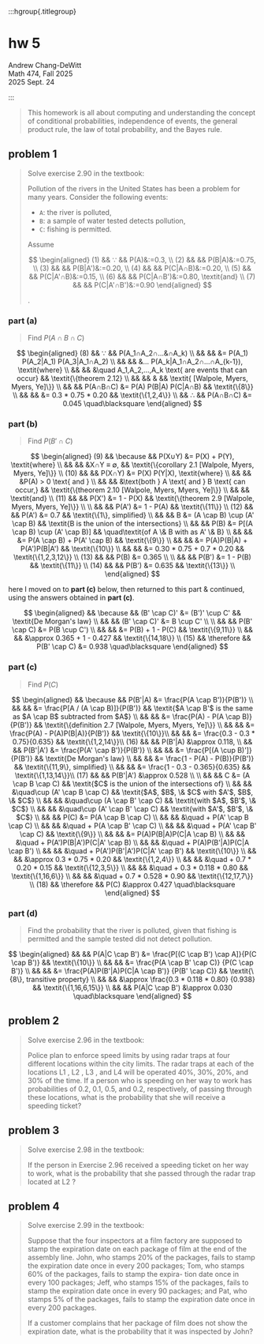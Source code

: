 :::hgroup{.titlegroup}

# hw 5

Andrew Chang-DeWitt \
Math 474, Fall 2025 \
2025 Sept. 24

:::

> This homework is all about computing and understanding the concept of conditional probabilities, independence of events, the general product rule, the law of total probability, and the Bayes rule.

## problem 1

> Solve exercise 2.90 in the textbook:
>
> Pollution of the rivers in the United States has been a problem for many years. Consider the following events:
>
> - `A`: the river is polluted,
> - `B`: a sample of water tested detects pollution,
> - `C`: fishing is permitted.
>
> Assume
>
> $$
> \begin{aligned}
> (1) && ∵ && P(A)&:=0.3, \\
> (2) &&   && P(B|A)&:=0.75, \\
> (3) &&   && P(B|A')&:=0.20, \\
> (4) &&   && P(C|A∩B)&:=0.20, \\
> (5) &&   && P(C|A'∩B)&:=0.15, \\
> (6) &&   && P(C|A∩B')&:=0.80, \textit{and} \\
> (7) &&   && P(C|A'∩B')&:=0.90
> \end{aligned}
> $$
>
> .

### part (a)

> Find $P(A∩B∩C)$

$$
\begin{aligned}
(8) && ∵ && P(A_1∩A_2∩…&∩A_k) \\
    &&   &&   &= P(A_1) P(A_2|A_1) P(A_3|A_1∩A_2) \\
    &&   &&   &… P(A_k|A_1∩A_2∩…∩A_{k-1}), \textit{where} \\
    &&   &&   &\quad A_1,A_2,…,A_k \text{ are events that can occur} &&
  \textit{\{theorem 2.12} \\
    &&   && & &&
  \textit{ [Walpole, Myers, Myers, Ye]\}} \\
    &&   && P(A∩B∩C) &= P(A) P(B|A) P(C|A∩B) &&
  \textit{\{8\}} \\
    &&   &&                    &= 0.3 * 0.75 * 0.20 &&
  \textit{\{1,2,4\}} \\
    && ∴ && P(A∩B∩C) &= 0.045 \quad\blacksquare
\end{aligned}
$$

### part (b)

> Find $P(B'∩C)$

$$
\begin{aligned}
(9)  && \because
        && P(X∪Y) &= P(X) + P(Y), \textit{where} \\
     && &&             &X∩Y ≡ ∅, &&
  \textit{\{corollary 2.1 [Walpole, Myers, Myers, Ye]\}} \\
(10) && && P(X∩Y) &= P(X) P(Y|X), \textit{where} \\
     && &&             &P(A) > 0 \text{ and } \\
     && &&             &\text{both } A \text{ and } B \text{ can occur,} &&
  \textit{\{theorem 2.10 [Walpole, Myers, Myers, Ye]\}} \\
     && && \textit{and} \\
(11) && && P(X')  &= 1 - P(X) &&
  \textit{\{theorem 2.9 [Walpole, Myers, Myers, Ye]\}} \\
\\
     && && P(A')  &= 1 - P(A) &&
  \textit{\{11\}} \\
(12) && && P(A')  &= 0.7 &&
  \textit{\{1\}, simplified} \\
     && &&      B &= (A \cap B) \cup (A' \cap B) &&
  \textit{B is the union of the intersections} \\
     && &&   P(B) &= P[(A \cap B) \cup (A' \cap B)] &&
  \quad\textit{of A \& B with as A' \& B} \\
     && &&        &= P(A \cap B) + P(A' \cap B) &&
  \textit{\{9\}} \\
     && &&        &= P(A)P(B|A) + P(A')P(B|A') &&
  \textit{\{10\}} \\
     && &&        &= 0.30 * 0.75 + 0.7 * 0.20 &&
  \textit{\{1,2,3,12\}} \\
(13) && &&   P(B) &= 0.365 \\
\\
     && &&  P(B') &= 1 - P(B) &&
  \textit{\{11\}} \\
(14) && &&  P(B') &= 0.635 &&
  \textit{\{13\}} \\
\end{aligned}
$$

here I moved on to **part (c)** below, then returned to this part & continued, using the answers obtained in **part (c)**.

$$
\begin{aligned}
     && \because
        && (B' \cap C)' &= (B')' \cup C' &&
  \textit{De Morgan's law} \\
     && && (B' \cap C)' &= B \cup C' \\
\\
     && && P(B' \cap C) &= P(B \cup C') \\
     && &&              &= P(B) + 1 - P(C) &&
  \textit{\{9,11\}} \\
     && &&              &\approx 0.365 + 1 - 0.427 &&
  \textit{\{14,18\}} \\
(15) && \therefore
        && P(B' \cap C) &= 0.938 \quad\blacksquare
\end{aligned}
$$

### part (c)

> Find $P(C)$

$$
\begin{aligned}
     && \because
        &&  P(B'|A) &= \frac{P(A \cap B')}{P(B')} \\
     && &&          &= \frac{P[A / (A \cap B)]}{P(B')} &&
  \textit{$A \cap B'$ is the same as $A \cap B$ subtracted from $A$} \\
     && &&          &= \frac{P(A) - P(A \cap B)}{P(B')} &&
  \textit{\{definition 2.7 [Walpole, Myers, Myers, Ye]\}} \\
     && &&          &= \frac{P(A) - P(A)P(B|A)}{P(B')} &&
  \textit{\{10\}}\\
     && &&          &= \frac{0.3 - 0.3 * 0.75}{0.635} &&
  \textit{\{1,2,14\}}\\
(16) && &&  P(B'|A) &\approx 0.118, \\
     && && P(B'|A') &= \frac{P(A' \cap B')}{P(B')} \\
     && &&          &= \frac{P[(A \cup B)']}{P(B')} &&
  \textit{De Morgan's law} \\
     && &&          &= \frac{1 - P(A) - P(B)}{P(B')} &&
  \textit{\{11,9\}, simplified} \\
     && &&          &= \frac{1 - 0.3 - 0.365}{0.635} &&
  \textit{\{1,13,14\}}\\
(17) && && P(B'|A') &\approx 0.528 \\
\\
     && &&        C &= (A \cap B \cap C) &&
  \textit{$C$ is the union of the intersections of} \\
     && &&          &\quad\cup (A' \cap B \cap C) &&
  \textit{$A$, $B$, \& $C$ with $A'$, $B$, \& $C$} \\
     && &&          &\quad\cup (A \cap B' \cap C) &&
  \textit{with $A$, $B'$, \& $C$} \\
     && &&          &\quad\cup (A' \cap B' \cap C) &&
  \textit{with $A'$, $B'$, \& $C$} \\
     && &&     P(C) &= P(A \cap B \cap C) \\
     && &&          &\quad + P(A' \cap B \cap C) \\
     && &&          &\quad + P(A \cap B' \cap C) \\
     && &&          &\quad + P(A' \cap B' \cap C) &&
  \textit{\{9\}} \\
     && &&          &= P(A)P(B|A)P(C|A \cap B) \\
     && &&          &\quad + P(A')P(B|A')P(C|A' \cap B) \\
     && &&          &\quad + P(A)P(B'|A)P(C|A \cap B') \\
     && &&          &\quad + P(A')P(B'|A')P(C|A' \cap B') &&
  \textit{\{10\}} \\
     && &&          &\approx 0.3 * 0.75 * 0.20 &&
  \textit{\{1,2,4\}} \\
     && &&          &\quad + 0.7 * 0.20 * 0.15 &&
  \textit{\{12,3,5\}} \\
     && &&          &\quad + 0.3 * 0.118 * 0.80 &&
  \textit{\{1,16,6\}} \\
     && &&          &\quad + 0.7 * 0.528 * 0.90 &&
  \textit{\{12,17,7\}} \\
(18) && \therefore
        &&     P(C) &\approx 0.427 \quad\blacksquare
\end{aligned}
$$

### part (d)

> Find the probability that the river is polluted, given that fishing is permitted and the sample tested did not detect pollution.

$$
\begin{aligned}
     && && P(A|C \cap B') &= \frac{P[(C \cap B') \cap A]}{P(C \cap B')} &&
  \textit{\{10\}} \\
     && &&                &= \frac{P(A \cap B' \cap C)}
                                  {P(C \cap B')} \\
     && &&                &= \frac{P(A)P(B'|A)P(C|A \cap B')}
                                  {P(B' \cap C)} &&
  \textit{\{8\}, transitive property} \\
     && &&                &\approx \frac{0.3 * 0.118 * 0.80}
                                  {0.938} &&
  \textit{\{1,16,6,15\}} \\
     && && P(A|C \cap B') &\approx 0.030 \quad\blacksquare
\end{aligned}
$$

## problem 2

> Solve exercise 2.96 in the textbook:
>
> Police plan to enforce speed limits by using radar traps at four different locations within the city limits. The radar traps at each of the locations L1
> , L2
> , L3
> , and L4
> will be operated 40%, 30%, 20%, and 30% of the time. If a person who is speeding on her way to work has probabilities of 0.2, 0.1, 0.5, and 0.2, respectively, of passing through these locations, what is the probability that she will receive a speeding ticket?

## problem 3

> Solve exercise 2.98 in the textbook:
>
> If the person in Exercise 2.96 received a speeding ticket on her way to work, what is the probability that she passed through the radar trap located at L2
> ?

## problem 4

> Solve exercise 2.99 in the textbook:
>
> Suppose that the four inspectors at a film factory are supposed to stamp the expiration date on each package of film at the end of the assembly line. John, who stamps 20% of the packages, fails to stamp the expiration date once in every 200 packages; Tom, who stamps 60% of the packages, fails to stamp the expira- tion date once in every 100 packages; Jeff, who stamps 15% of the packages, fails to stamp the expiration date once in every 90 packages; and Pat, who stamps 5% of the packages, fails to stamp the expiration date once in every 200 packages.
>
> If a customer complains that her package of film does not show the expiration date, what is the probability that it was inspected by John?
